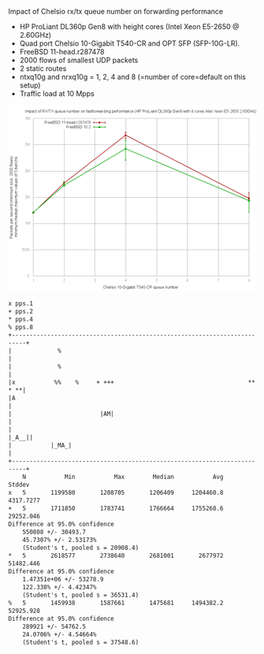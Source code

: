 Impact of Chelsio rx/tx queue number on forwarding performance
  - HP ProLiant DL360p Gen8 with height cores (Intel Xeon E5-2650 @ 2.60GHz)
  - Quad port Chelsio 10-Gigabit T540-CR and OPT SFP (SFP-10G-LR).
  - FreeBSD 11-head.r287478
  - 2000 flows of smallest UDP packets
  - 2 static routes
  - ntxq10g and nrxq10g = 1, 2, 4 and 8 (=number of core=default on this setup)
  - Traffic load at 10 Mpps

![Impact of Chelsio rx/tx queue number on forwarding performance on FreeBSD 11-head.r287478](graph.png)


```
x pps.1
+ pps.2
* pps.4
% pps.8
+--------------------------------------------------------------------------+
|             %                                                            |
|             %                                                            |
|x           %%    %     + +++                                      ** * **|
|A                                                                         |
|                         |AM|                                             |
|                                                                    |_A__||
|           |_MA_|                                                         |
+--------------------------------------------------------------------------+
    N           Min           Max        Median           Avg        Stddev
x   5       1199580       1208705       1206409     1204460.8     4317.7277
+   5       1711850       1783741       1766664     1755268.6     29252.046
Difference at 95.0% confidence
	550808 +/- 30493.7
	45.7307% +/- 2.53173%
	(Student's t, pooled s = 20908.4)
*   5       2618577       2738640       2681001       2677972     51482.446
Difference at 95.0% confidence
	1.47351e+06 +/- 53278.9
	122.338% +/- 4.42347%
	(Student's t, pooled s = 36531.4)
%   5       1459938       1587661       1475681     1494382.2     52925.928
Difference at 95.0% confidence
	289921 +/- 54762.5
	24.0706% +/- 4.54664%
	(Student's t, pooled s = 37548.6)
```
